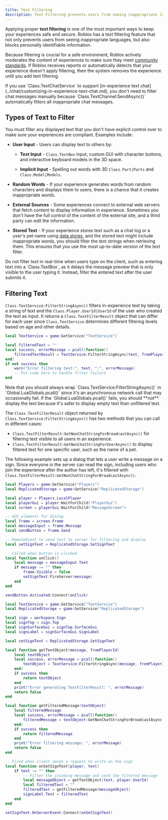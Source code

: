 ```yaml
---
title: Text Filtering
description: Text Filtering prevents users from seeing inappropriate language, and blocks personally identifiable information.
---
```


Applying proper **text filtering** is one of the most important ways to keep your experiences safe and secure. Roblox has a text filtering feature that not only prevents users from seeing inappropriate languages, but also blocks personally identifiable information.

Because filtering is crucial for a safe environment, Roblox actively moderates the content of experiences to make sure they meet [community standards](https://en.help.roblox.com/hc/en-us/articles/203313410-Roblox-Community-Standards). If Roblox receives reports or automatically detects that your experience doesn't apply filtering, then the system removes the experience until you add text filtering.

<Alert severity="info">
If you use `Class.TextChatService` to support [in-experience text chat](../chat/customizing-in-experience-text-chat.md), you don't need to filter chat messages manually because `Class.TextChannel:SendAsync()` automatically filters all inappropriate chat messages.
</Alert>

## Types of Text to Filter

You must filter any displayed text that you don't have explicit control over to make sure your experiences are compliant. Examples include:

- **User Input** - Users can display text to others by:

  - **Text Input** - `Class.TextBox` input, custom GUI with character buttons, and interactive keyboard models in the 3D space.

  - **Implicit Input** - Spelling out words with 3D `Class.Part|Parts` and `Class.Model|Models`.

- **Random Words** - If your experience generates words from random characters and displays them to users, there is a chance that it creates inappropriate words.

- **External Sources** - Some experiences connect to external web servers that fetch content to display information in experience. Sometimes you don't have the full control of the content of the external site, and a third party can edit the information.

- **Stored Text** - If your experience stores text such as a chat log or a user's pet name using [data stores](../cloud-services/datastores.md), and the stored text might include inappropriate words, you should filter the text strings when retrieving them. This ensures that you use the most up-to-date version of the text filter.

<Alert severity="warning">
Do not filter text in real-time when users type on the client, such as entering text into a `Class.TextBox`, as it delays the message preview that is only visible to the user typing it. Instead, filter the entered text after the user submits it.
</Alert>

## Filtering Text

`Class.TextService:FilterStringAsync()` filters in-experience text by taking a string of text and the `Class.Player.UserId|UserId` of the user who created the text as input. It returns a `Class.TextFilterResult` object that can differ for each user since `Class.TextService` determines different filtering levels based on age and other details.

```lua
local TextService = game:GetService("TextService")

local filteredText = ""
local success, errorMessage = pcall(function()
	filteredTextResult = TextService:FilterStringAsync(text, fromPlayerId)
end)
if not success then
	warn("Error filtering text:", text, ":", errorMessage)
	-- Put code here to handle filter failure
end
```

<Alert severity="warning">
Note that you should always wrap `Class.TextService:FilterStringAsync()` in `Global.LuaGlobals.pcall()` since it's an asynchronous network call that may occasionally fail. If the `Global.LuaGlobals.pcall()` fails, you should **not** display the text because it's safer to display empty text than unfiltered text.
</Alert>

The `Class.TextFilterResult` object returned by `Class.TextService:FilterStringAsync()` has two methods that you can call in different cases:

- `Class.TextFilterResult:GetNonChatStringForBroadcastAsync()` for filtering text visible to all users in an experience.
- `Class.TextFilterResult:GetNonChatStringForUserAsync()` to display filtered text for one specific user, such as the name of a pet.

The following example sets up a dialog that lets a user write a message on a sign. Since everyone in the server can read the sign, including users who join the experience after the author has left, it's filtered with `Class.TextFilterResult:GetNonChatStringForBroadcastAsync()`.

```lua title='LocalScript'
local Players = game:GetService("Players")
local ReplicatedStorage = game:GetService("ReplicatedStorage")

local player = Players.LocalPlayer
local playerGui = player:WaitForChild("PlayerGui")
local screen = playerGui:WaitForChild("MessageScreen")

-- GUI elements for dialog
local frame = screen.Frame
local messageInput = frame.Message
local sendButton = frame.Send

-- RemoteEvent to send text to server for filtering and display
local setSignText = ReplicatedStorage.SetSignText

-- Called when button is clicked
local function onClick()
	local message = messageInput.Text
	if message ~= "" then
		frame.Visible = false
		setSignText:FireServer(message)
	end
end

sendButton.Activated:Connect(onClick)
```

```lua title='Script'
local TextService = game:GetService("TextService")
local ReplicatedStorage = game:GetService("ReplicatedStorage")

local sign = workspace.Sign
local signTop = sign.Top
local signSurfaceGui = signTop.SurfaceGui
local signLabel = signSurfaceGui.SignLabel

local setSignText = ReplicatedStorage.SetSignText

local function getTextObject(message, fromPlayerId)
	local textObject
	local success, errorMessage = pcall(function()
		textObject = TextService:FilterStringAsync(message, fromPlayerId)
	end)
	if success then
		return textObject
	end
	print("Error generating TextFilterResult: ", errorMessage)
	return false
end

local function getFilteredMessage(textObject)
	local filteredMessage
	local success, errorMessage = pcall(function()
		filteredMessage = textObject:GetNonChatStringForBroadcastAsync()
	end)
	if success then
		return filteredMessage
	end
	print("Error filtering message: ", errorMessage)
	return false
end

-- Fired when client sends a request to write on the sign
local function onSetSignText(player, text)
	if text ~= "" then
		-- Filter the incoming message and send the filtered message
		local messageObject = getTextObject(text, player.UserId)
		local filteredText = ""
		filteredText = getFilteredMessage(messageObject)
		signLabel.Text = filteredText
	end
end

setSignText.OnServerEvent:Connect(onSetSignText)
```
